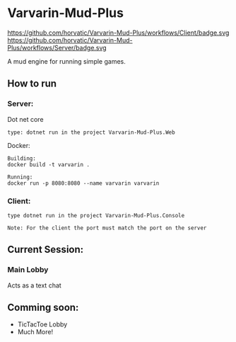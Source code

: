 # Varvarin-Mud-Plus
https://github.com/horvatic/Varvarin-Mud-Plus/workflows/Client/badge.svg
https://github.com/horvatic/Varvarin-Mud-Plus/workflows/Server/badge.svg

A mud engine for running simple games.

## How to run
### Server:
Dot net core
	
	type: dotnet run in the project Varvarin-Mud-Plus.Web
	
Docker:

	Building:
	docker build -t varvarin .	
	
	Running:
	docker run -p 8080:8080 --name varvarin varvarin
	
### Client:
	type dotnet run in the project Varvarin-Mud-Plus.Console
	
	Note: For the client the port must match the port on the server
	
## Current Session:
### Main Lobby
Acts as a text chat

## Comming soon:

- TicTacToe Lobby
- Much More!
